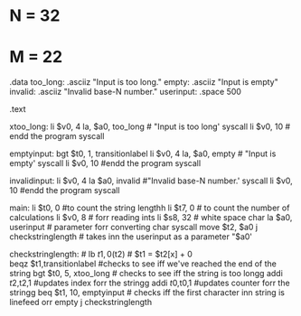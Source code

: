 # N = 32
# M = 22
.data
	too_long:	.asciiz "Input is too long."
	empty:	.asciiz "Input is empty"
	invalid: .asciiz "Invalid base-N number."
	userinput: .space 500
	
.text


xtoo_long:
	li $v0, 4
	la, $a0, too_long # "Input is too long'
	syscall
	li $v0, 10 # endd the program
	syscall 
	
emptyinput:
	bgt $t0, 1, transitionlabel
	li $v0, 4
	la, $a0, empty # "Input is empty'
	syscall
	li $v0, 10 #endd the program
	syscall
	
invalidinput:
	li $v0, 4
	la $a0, invalid #"Invalid base-N number.'
	syscall
	li $v0, 10 #endd the program
	syscall


main:
	li $t0, 0 #to count the string lengthh
	li $t7, 0 # to count the number of calculations
	li $v0, 8 # forr reading ints
	li $s8, 32 # white space char
	la $a0, userinput # parameter forr converting char
	syscall
	move $t2, $a0
	j	checkstringlength # takes inn the userinput as a parameter "$a0'
	
checkstringlength: # 
	lb   $t1,0($t2) # $t1 = $t2[x] + 0	
   	beqz $t1,transitionlabel #checks to see iff we've reached the end of the string
	bgt $t0, 5, xtoo_long # checks to see iff the string is too longg
    	addi $t2,$t2,1 #updates index forr the stringg
	addi $t0,$t0,1 #updates counter forr the stringg
	beq $t1, 10, emptyinput # checks iff the first character inn string is linefeed orr empty
	j	checkstringlength
